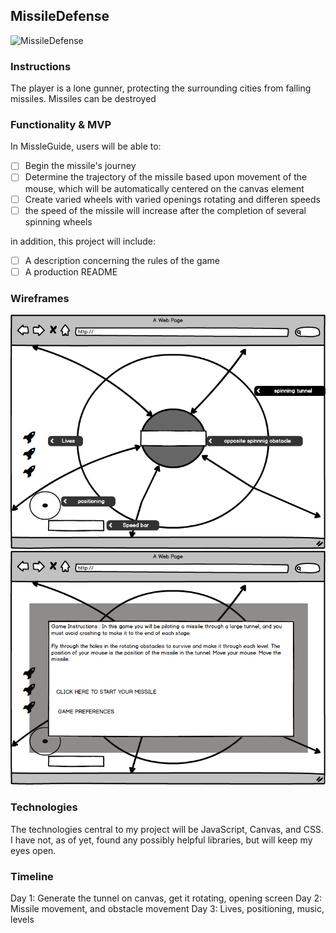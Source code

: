 ## MissileDefense

![MissileDefense](https://noejoaquin.github.io/MissileDefense/)

### Instructions

The player is a lone gunner, protecting the surrounding cities from falling missiles. Missiles can be destroyed 


### Functionality & MVP

In MissleGuide, users will be able to:

- [ ] Begin the missile's journey
- [ ] Determine the trajectory of the missile based upon movement of the mouse, which will be automatically centered on the canvas element
- [ ] Create varied wheels with varied openings rotating and differen speeds
- [ ] the speed of the missile will increase after the completion of several spinning wheels

in addition, this project will include:

- [ ] A description concerning the rules of the game
- [ ] A production README

### Wireframes

![Main Game Frame](/images/Main_Game_Frame.png)
![Start Modal](/images/Start_Modal.png)

### Technologies

The technologies central to my project will be JavaScript, Canvas, and CSS. I have not, as of yet, found any possibly helpful libraries, but will keep my eyes open.

### Timeline

Day 1: Generate the tunnel on canvas, get it rotating, opening screen
Day 2: Missile movement, and obstacle movement
Day 3: Lives, positioning, music, levels  
